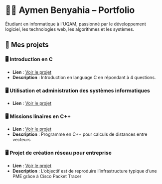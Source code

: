 # 👨‍💻 Aymen Benyahia – Portfolio

Étudiant en informatique à l'UQAM, passionné par le développement logiciel, les technologies web, les algorithmes et les systèmes.

## 🔗 Mes projets

### 🖥️ Introduction en C 
- **Lien** : [Voir le projet](https://github.com/AymenB001/intro-en-C)
- **Description** : Introduction en language C en répondant à 4 questions.

### 🖥️ Utilisation et administration des systèmes informatiques
-  **Lien** : [Voir le projet](https://github.com/AymenB001/Utilisation-et-administration-des-syst-mes-informatiques)

### 🖥️ Missions linaires en C++ 
- **Lien** : [Voir le projet](https://github.com/AymenB001/Missions-lunaires-en-C-)
- **Description** : Programme en C++ pour calculs de distances entre vecteurs

### 🖥️ Projet de création réseau pour entreprise 
- **Lien** : [Voir le projet](https://github.com/AymenB001/Projet-Reseau-Entreprise-avec-Packet-Tracer-)
- **Description** : L’objectif est de reproduire l’infrastructure typique d’une PME grâce à Cisco Packet Tracer 

